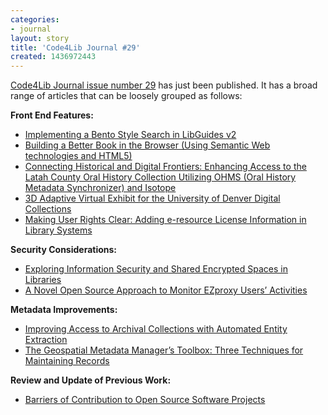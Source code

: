```yaml
---
categories:
- journal
layout: story
title: 'Code4Lib Journal #29'
created: 1436972443
---
```

[Code4Lib Journal issue number 29](http://journal.code4lib.org/issues/issues/issue29) has just been published. It has a broad range of articles that can be loosely grouped as follows:

**Front End Features:**

* [Implementing a Bento Style Search in LibGuides v2](http://journal.code4lib.org/articles/10709)
* [Building a Better Book in the Browser (Using Semantic Web technologies and HTML5)](http://journal.code4lib.org/articles/10668)
* [Connecting Historical and Digital Frontiers: Enhancing Access to the Latah County Oral History Collection Utilizing OHMS (Oral History Metadata Synchronizer) and Isotope](http://journal.code4lib.org/articles/10643)
* [3D Adaptive Virtual Exhibit for the University of Denver Digital Collections](http://journal.code4lib.org/articles/10653/)
* [Making User Rights Clear: Adding e-resource License Information in Library Systems](http://journal.code4lib.org/articles/10724/)</a></p>

**Security Considerations:**

* [Exploring Information Security and Shared Encrypted Spaces in Libraries](http://journal.code4lib.org/articles/10685/)
* [A Novel Open Source Approach to Monitor EZproxy Users’ Activities](http://journal.code4lib.org/articles/10589/)

**Metadata Improvements:**

* [Improving Access to Archival Collections with Automated Entity Extraction](http://journal.code4lib.org/articles/10726/)
* [The Geospatial Metadata Manager’s Toolbox: Three Techniques for Maintaining Records](http://journal.code4lib.org/articles/10601)

**Review and Update of Previous Work:**

* [Barriers of Contribution to Open Source Software Projects](http://journal.code4lib.org/articles/10665/)
